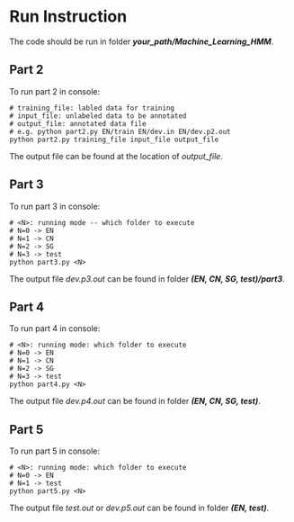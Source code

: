 # Run Instruction
  
The code should be run in folder ***your_path/Machine_Learning_HMM***.
## Part 2

To run part 2 in console:

```
# training_file: labled data for training
# input_file: unlabeled data to be annotated
# output_file: annotated data file
# e.g. python part2.py EN/train EN/dev.in EN/dev.p2.out
python part2.py training_file input_file output_file
```
The output file can be found at the location of *output_file*.


## Part 3 

To run part 3 in console:

```
# <N>: running mode -- which folder to execute
# N=0 -> EN
# N=1 -> CN
# N=2 -> SG
# N=3 -> test
python part3.py <N>
```
The output file *dev.p3.out* can be found in folder ***(EN, CN, SG, test)/part3***.


## Part 4

To run part 4 in console:

```
# <N>: running mode: which folder to execute
# N=0 -> EN
# N=1 -> CN
# N=2 -> SG
# N=3 -> test
python part4.py <N>
```
The output file *dev.p4.out* can be found in folder ***(EN, CN, SG, test)***.

## Part 5

To run part 5 in console:

```
# <N>: running mode: which folder to execute
# N=0 -> EN
# N=1 -> test
python part5.py <N>
```
The output file *test.out* or *dev.p5.out* can be found in folder ***(EN, test)***.

